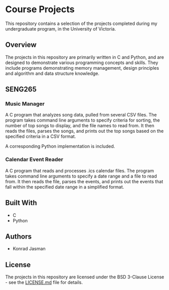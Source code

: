 # Course Projects

This repository contains a selection of the projects completed during my undergraduate program, in the University of Victoria.

## Overview

The projects in this repository are primarily written in C and Python, and are designed to demonstrate various programming concepts and skills. They include programs demonstrating memory management, design principles and algorithm and data structure knowledge.

## SENG265

### Music Manager

A C program that analyzes song data, pulled from several CSV files. The program takes command line arguments to specify criteria for sorting, the number of top songs to display, and the file names to read from. It then reads the files, parses the songs, and prints out the top songs based on the specified criteria in a CSV format.

A corresponding Python implementation is included.

### Calendar Event Reader

A C program that reads and processes .ics calendar files. The program takes command line arguments to specify a date range and a file to read from. It then reads the file, parses the events, and prints out the events that fall within the specified date range in a simplified format.

## Built With

- C
- Python


## Authors

- Konrad Jasman

## License

The projects in this repository are licensed under the BSD 3-Clause License - see the [LICENSE.md](LICENSE.md) file for details.
